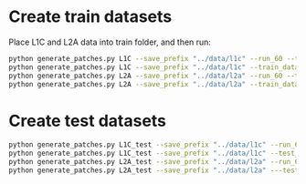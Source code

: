 # Create train datasets
Place L1C and L2A data into train folder, and then run:
```bash
python generate_patches.py L1C --save_prefix "../data/l1c" --run_60 --train_data
python generate_patches.py L1C --save_prefix "../data/l1c" --train_data
python generate_patches.py L2A --save_prefix "../data/l2a" --run_60 --train_data
python generate_patches.py L2A --save_prefix "../data/l2a" --train_data
```

# Create test datasets
```bash
python generate_patches.py L1C_test --save_prefix "../data/l1c" --run_60 --test_data
python generate_patches.py L1C_test --save_prefix "../data/l1c" --test_data
python generate_patches.py L2A_test --save_prefix "../data/l2a" --run_60 --test_data
python generate_patches.py L2A_test --save_prefix "../data/l2a" ---test_data
```
